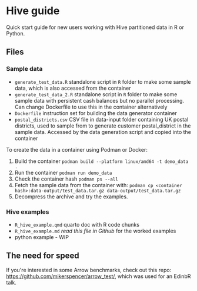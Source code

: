 # Hive guide

Quick start guide for new users working with Hive partitioned data in R or Python.


## Files

### Sample data

* `generate_test_data.R` standalone script in `R` folder to make some sample data, which is also accessed from the container
* `generate_test_data_2.R` standalone script in `R` folder to make some sample data with persistent cash balances but no parallel processing. Can change Dockerfile to use this in the container alternatively
* `Dockerfile` instruction set for building the data generator container
* `postal_districts.csv` CSV file in data-input folder containing UK postal districts, used to sample from to generate customer postal_district in the sample data. Accessed by the data generation script and copied into the container


To create the data in a container using Podman or Docker:

1. Build the container `podman build --platform linux/amd64 -t demo_data .`
1. Run the container `podman run demo_data`
1. Check the container hash `podman ps --all`
1. Fetch the sample data from the container with: `podman cp <container hash>:data-output/test_data.tar.gz data-output/test_data.tar.gz`
1. Decompress the archive and try the examples.


### Hive examples

* `R_hive_example.qmd` quarto doc with R code chunks
* `R_hive_example.md` *read this file in Github* for the worked examples
* python example - WIP


## The need for speed

If you're interested in some Arrow benchmarks, check out this repo: https://github.com/mikerspencer/arrow_test/, which was used for an EdinbR talk.
